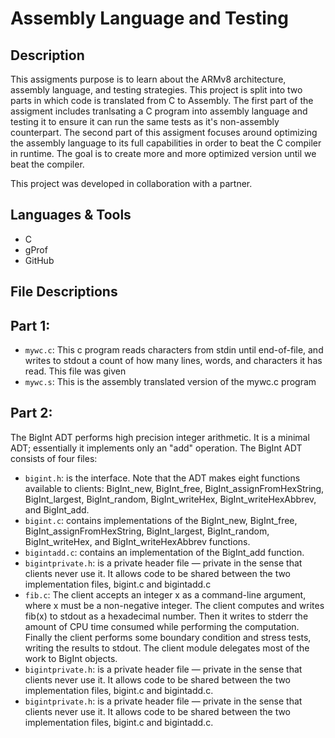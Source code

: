 # Assembly Language and Testing

## Description
This assigments purpose is to learn about the ARMv8 architecture, assembly language, and testing strategies. This project is split into two parts in which code is translated from C to Assembly. The first part of the assigment includes tranlsating a C program into assembly language and testing it to ensure it can run the same tests as it's non-assembly counterpart. The second part of this assigment focuses around optimizing the assembly language to its full capabilities in order to beat the C compiler in runtime. The goal is to create more and more optimized version until we beat the compiler.

This project was developed in collaboration with a partner.

## Languages & Tools
- C
- gProf
- GitHub

## File Descriptions

## Part 1: 
- `mywc.c`: This c program reads characters from stdin until end-of-file, and writes to stdout a count of how many lines, words, and characters it has read. This file was given
- `mywc.s`: This is the assembly translated version of the mywc.c program

## Part 2: 
The BigInt ADT performs high precision integer arithmetic. It is a minimal ADT; essentially it implements only an "add" operation. The BigInt ADT consists of four files:
- `bigint.h`:  is the interface. Note that the ADT makes eight functions available to clients: BigInt_new, BigInt_free, BigInt_assignFromHexString, BigInt_largest, BigInt_random, BigInt_writeHex, BigInt_writeHexAbbrev, and BigInt_add.
- `bigint.c`: contains implementations of the BigInt_new, BigInt_free, BigInt_assignFromHexString, BigInt_largest, BigInt_random, BigInt_writeHex, and BigInt_writeHexAbbrev functions.
- `bigintadd.c`: contains an implementation of the BigInt_add function.
- `bigintprivate.h`: is a private header file — private in the sense that clients never use it. It allows code to be shared between the two implementation files, bigint.c and bigintadd.c
- `fib.c`: The client accepts an integer x as a command-line argument, where x must be a non-negative integer. The client computes and writes fib(x) to stdout as a hexadecimal number. Then it writes to stderr the amount of CPU time consumed while performing the computation. Finally the client performs some boundary condition and stress tests, writing the results to stdout. The client module delegates most of the work to BigInt objects.
- `bigintprivate.h`: is a private header file — private in the sense that clients never use it. It allows code to be shared between the two implementation files, bigint.c and bigintadd.c.
- `bigintprivate.h`: is a private header file — private in the sense that clients never use it. It allows code to be shared between the two implementation files, bigint.c and bigintadd.c.
